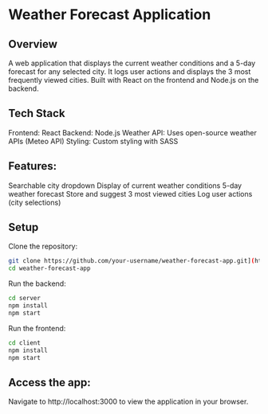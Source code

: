 # Weather Forecast Application

## Overview
A web application that displays the current weather conditions and a 5-day forecast for any selected city. It logs user actions and displays the 3 most frequently viewed cities. Built with React on the frontend and Node.js on the backend.

## Tech Stack
Frontend: React
Backend: Node.js
Weather API: Uses open-source weather APIs (Meteo API)
Styling: Custom styling with SASS

## Features:
Searchable city dropdown
Display of current weather conditions
5-day weather forecast
Store and suggest 3 most viewed cities
Log user actions (city selections)

## Setup

Clone the repository:
```bash
git clone https://github.com/your-username/weather-forecast-app.git](https://github.com/danieliuspdb/Weather-App
cd weather-forecast-app
```
Run the backend:
```bash
cd server
npm install
npm start
```
Run the frontend:
```bash
cd client
npm install
npm start
```
## Access the app: 
Navigate to http://localhost:3000 to view the application in your browser.
